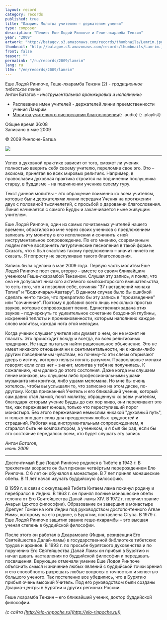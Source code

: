 ```yaml
---
layout: record
category: records
published: true
title: "Ламрим. Молитва учителям – держателям учения"
type: composer
description: "Пение: Еше Лодой Ринпоче и Геше-лхарамба Тензин"
year: "2009"
artwork: "http://batagov.s3.amazonaws.com/records/thumbnails/Lamrim.jpg"
thumbnail: "http://batagov.s3.amazonaws.com/records/thumbnails/Lamrim.jpg"
front: false
teaser: ""
permalink: "/ru/records/2009/lamrim"
lang: ru
l10n: "/en/records/2009/lamrim"
---
```


Еше Лодой Ринпоче, Геше-лхарамба Тензин (2) - _традиционное тибетское пение_  
Антон Батагов - _инструментальная аранжировка и исполнение_

- Распевание имен учителей - держателей линии преемственности учения Ламрим 
- [Молитва учителям о ниспослании благословения](http://batagov.s3.amazonaws.com/records/sounds/Lamrim.mp3){: .audio}
{: .playlist}

Общее время 36:08  
Записано в мае 2009

© 2009 Ринпоче-Багша

![](http://batagov.s3.amazonaws.com/records/artwork/ELR.jpg)

***

Успех в духовной практике зависит от того, сможет ли ученик полностью вверить себя своему учителю, переломив свое эго. Это – аксиома, принятая во всех мировых религиях. Например, в православии духовная практика строится на подчинении послушника старцу, в буддизме – на подчинении ученика своему гуру.

Текст данной молитвы – это обращение поименно ко всем учителям, которые были держателями линии передачи Учения на протяжении двух с половиной тысячелетий, с просьбой о даровании благословения. Линия начинается с самого Будды и заканчивается ныне живущим учителем.

Еше Лодой Ринпоче, один из самых почитаемых учителей нашего времени, обратился ко мне через своих учеников с предложением записать эту молитву в его исполнении и сочинить к ней инструментальное сопровождение. По его мнению, современным людям легче воспринять литургические песнопения в такой форме. Сказать, что я был счастлив такому предложению – значит ничего не сказать. Я попросту не заслуживаю такого благословения.

Запись была сделана в мае 2009 года. Первую часть молитвы Еше Лодой Ринпоче поет сам, вторую – вместе со своим ближайшим учеником Геше-лхарамбой Тензином. Слушая эту запись, я понял, что она не допускает никакого активного композиторского вмешательства, то есть того, что я позволил себе, сочиняя "37 наставлений монаха Тогме" и "Бодхичарья-Аватару". В данном случае было бы ошибкой сделать нечто такое, что превратило бы эту запись в "произведение" или "сочинение". Поэтому я добавил всего лишь несколько простых звуков, которые сопровождают пение. Единственная задача этих звуков – подчеркнуть то удивительное сочетание бездонной глубины, искренней теплоты и проникновенности, которым наполнено каждое слово молитвы, каждая нота этой мелодии.

Когда ученик слушает учителя или думает о нем, он не может не плакать. Это происходит всюду и всегда, во всех религиозных традициях. Не надо пытаться найти рациональное объяснение. Это не имеет никакого отношения ни к сентиментальности, ни к каким-либо другим повседневным чувствам, но почему-то эти слезы открывают дверь в истину, которую нельзя понять разумом. Православные монахи говорят: если слез нет – значит, молитва у тебя не получилась. К сожалению, нам далеко до этого состояния. Даже когда мы слушаем пение монахов, мы слушаем либо профессиональными ушами музыканта или критика, либо ушами меломана. Но мне бы очень хотелось, чтобы вы услышали то, что записано на этом диске, по-другому. Когда признанный Учитель и его ближайший ученик, который сам давно стал ламой, поют молитву, обращенную ко всем учителям, благодаря которым учение Будды до сих пор живо, они переживают это так, как переживает юноша, только что переступивший порог монастыря. Без этого переживания немыслим никакой "духовный путь", и только оно дает силы для преодоления любых трудностей и страданий. Работая над инструментальным сопровождением, я старался быть не композитором, а учеником, и я был бы рад, если бы это состояние передалось всем, кто будет слушать эту запись.

_Антон Батагов,_  
_июнь 2009_

***

Досточтимый Еше Лодой Ринпоче родился в Тибете в 1943 г. В трехлетнем возрасте он был признан четвёртым перерождением Ело Ринпоче. С 6 лет он обучался в монастыре. В 7 лет принял монашеские обеты. В 11 лет начал изучать буддийскую философию.

В 1959 г. в связи с оккупацией Тибета Китаем лама покинул родину и перебрался в Индию. В 1963 г. он принял полные монашеские обеты гелонга от Его Святейшества Далай-ламы XIV. В 1972 г. получил звание Ачарьи (доктор философии). Образование он завершил в монастыре Дрепунг Гоман на юге Индии под руководством достопочтенного Агван Нимы, которому на его родине, в Бурятии, поставлена Ступа. В 1979 г. Еше Лодой Ринпоче защитил звание геше-лхарамбы – это высшая ученая степень в буддийской философии.

После этого он работал в Дхарамсале (Индия, резиденция Его Святейшества Далай-ламы) в государственной библиотеке тибетских трудов и архивов. В 1993 г. по просьбе бурятского духовенства и по поручению Его Святейшества Далай Ламы он прибыл в Бурятию и начал давать наставления по буддийской философии и передавать посвящения. Верующие отмечали умение Еше Лодоя Ринпоче объяснить смысл и значение любых явлений с буддийской точки зрения и его способность разрешать любые вопросы с точностью и ясностью большого ученого. Так постепенно все убедились, что в Бурятию прибыл очень высокий Учитель. Под его руководством были созданы Дхарма-центры в Бурятии и других регионах России.

Геше лхарамба Тензин – его ближайший ученик, доктор буддийской философии.

_(с сайта [http://elo-rinpoche.ru](http://elo-rinpoche.ru))_